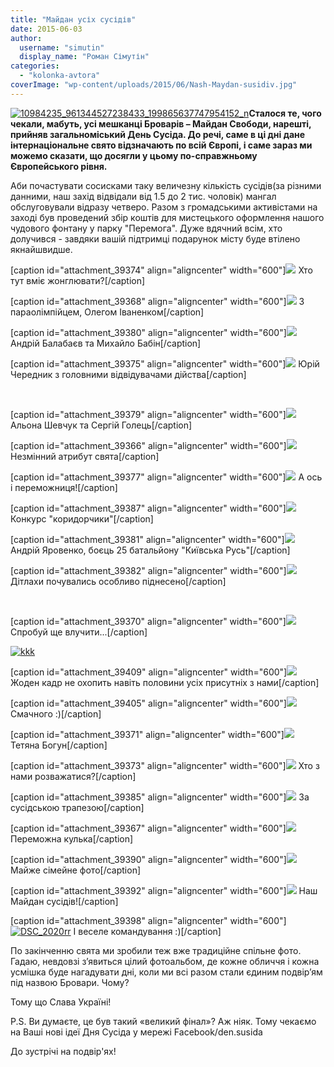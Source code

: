 ```yaml
---
title: "Майдан усіх сусідів"
date: 2015-06-03
author: 
  username: "simutin"
  display_name: "Роман Сімутін"
categories: 
  - "kolonka-avtora"
coverImage: "wp-content/uploads/2015/06/Nash-Maydan-susidiv.jpg"
---
```


[![10984235_961344527238433_199865637747954152_n](https://mpz.brovary.org/wp-content/uploads/2015/06/10984235_961344527238433_199865637747954152_n.jpg)](https://mpz.brovary.org/wp-content/uploads/2015/06/10984235_961344527238433_199865637747954152_n.jpg)**Сталося те, чого чекали, мабуть, усі мешканці Броварів – Майдан Свободи, нарешті, прийняв загальноміський День Сусіда. До речі, саме в ці дні дане інтернаціональне свято відзначають по всій Європі, і саме зараз ми можемо сказати, що досягли у цьому по-справжньому Європейського рівня.**

Аби почастувати сосисками таку величезну кількість сусідів(за різними данними, наш захід відвідали від 1.5 до 2 тис. чоловік) мангал обслуговували відразу четверо. Разом з громадськими активістами на заході був проведений збір коштів для мистецького оформлення нашого чудового фонтану у парку "Перемога". Дуже вдячний всім, хто долучився - завдяки вашій підтримці подарунок місту буде втілено якнайшвидше.

\[caption id="attachment\_39374" align="aligncenter" width="600"\][![](https://mpz.brovary.org/wp-content/uploads/2015/06/Hto-tut-vmiye-zhonglyuvati.jpg)](https://mpz.brovary.org/wp-content/uploads/2015/06/Hto-tut-vmiye-zhonglyuvati.jpg) Хто тут вміє жонглювати?\[/caption\]

\[caption id="attachment\_39368" align="aligncenter" width="600"\][![](https://mpz.brovary.org/wp-content/uploads/2015/06/Roman-Simutin-ta-paraolimpiyets-Oleg-Ivanenko.jpg)](https://mpz.brovary.org/wp-content/uploads/2015/06/Roman-Simutin-ta-paraolimpiyets-Oleg-Ivanenko.jpg) З параолімпійцем, Олегом Іваненком\[/caption\]

\[caption id="attachment\_39380" align="aligncenter" width="600"\][![](https://mpz.brovary.org/wp-content/uploads/2015/06/Andriy-Balabayev-ta-patriotichni-kulki.jpg)](https://mpz.brovary.org/wp-content/uploads/2015/06/Andriy-Balabayev-ta-patriotichni-kulki.jpg) Андрій Балабаєв та Михайло Бабін\[/caption\]

\[caption id="attachment\_39375" align="aligncenter" width="600"\][![](https://mpz.brovary.org/wp-content/uploads/2015/06/YUriy-CHerednik-z-golovnimi-vidviduvachami-diystva.jpg)](https://mpz.brovary.org/wp-content/uploads/2015/06/YUriy-CHerednik-z-golovnimi-vidviduvachami-diystva.jpg) Юрій Чередник з головними відвідувачами дійства\[/caption\]

 

\[caption id="attachment\_39379" align="aligncenter" width="600"\][![](https://mpz.brovary.org/wp-content/uploads/2015/06/Alona-SHevchuk-ta-Sergiy-Golets.jpg)](https://mpz.brovary.org/wp-content/uploads/2015/06/Alona-SHevchuk-ta-Sergiy-Golets.jpg) Альона Шевчук та Сергій Голець\[/caption\]

\[caption id="attachment\_39366" align="aligncenter" width="600"\][![](https://mpz.brovary.org/wp-content/uploads/2015/06/Nezminniy-atribut-svyata.jpg)](https://mpz.brovary.org/wp-content/uploads/2015/06/Nezminniy-atribut-svyata.jpg) Незмінний атрибут свята\[/caption\]

\[caption id="attachment\_39377" align="aligncenter" width="600"\][![](https://mpz.brovary.org/wp-content/uploads/2015/06/A-os-i-peremozhnitsya.jpg)](https://mpz.brovary.org/wp-content/uploads/2015/06/A-os-i-peremozhnitsya.jpg) А ось і переможниця!\[/caption\]

\[caption id="attachment\_39387" align="aligncenter" width="600"\][![](https://mpz.brovary.org/wp-content/uploads/2015/06/Konkurs-koridorchiki.jpg)](https://mpz.brovary.org/wp-content/uploads/2015/06/Konkurs-koridorchiki.jpg) Конкурс "коридорчики"\[/caption\]

\[caption id="attachment\_39381" align="aligncenter" width="600"\][![](https://mpz.brovary.org/wp-content/uploads/2015/06/Andriy-YArovenko-soldati-tezh-bazhayut-nam-miru-i-usmishok.jpg)](https://mpz.brovary.org/wp-content/uploads/2015/06/Andriy-YArovenko-soldati-tezh-bazhayut-nam-miru-i-usmishok.jpg) Андрій Яровенко, боєць 25 батальйону "Київська Русь"\[/caption\]

\[caption id="attachment\_39382" align="aligncenter" width="600"\][![](https://mpz.brovary.org/wp-content/uploads/2015/06/Ditlahi-pochuvalis-osoblivo-pidneseno.jpg)](https://mpz.brovary.org/wp-content/uploads/2015/06/Ditlahi-pochuvalis-osoblivo-pidneseno.jpg) Дітлахи почувались особливо піднесено\[/caption\]

 

\[caption id="attachment\_39370" align="aligncenter" width="600"\][![](https://mpz.brovary.org/wp-content/uploads/2015/06/Sprobuy-shhe-vluchiti....jpg)](https://mpz.brovary.org/wp-content/uploads/2015/06/Sprobuy-shhe-vluchiti....jpg) Спробуй ще влучити...\[/caption\]

[![kkk](https://mpz.brovary.org/wp-content/uploads/2015/06/kkk.jpg)](https://mpz.brovary.org/wp-content/uploads/2015/06/kkk.jpg)

\[caption id="attachment\_39409" align="aligncenter" width="600"\][![](https://mpz.brovary.org/wp-content/uploads/2015/06/kk.jpg)](https://mpz.brovary.org/wp-content/uploads/2015/06/kk.jpg) Жоден кадр не охопить навіть половини усіх присутніх з нами\[/caption\]

\[caption id="attachment\_39405" align="aligncenter" width="600"\][![](https://mpz.brovary.org/wp-content/uploads/2015/06/jpg)](https://mpz.brovary.org/wp-content/uploads/2015/06/jpg) Смачного :)\[/caption\]

\[caption id="attachment\_39371" align="aligncenter" width="600"\][![](https://mpz.brovary.org/wp-content/uploads/2015/06/Tetyana-Bogun.jpg)](https://mpz.brovary.org/wp-content/uploads/2015/06/Tetyana-Bogun.jpg) Тетяна Богун\[/caption\]

\[caption id="attachment\_39373" align="aligncenter" width="600"\][![](https://mpz.brovary.org/wp-content/uploads/2015/06/Hto-z-nami-rozvazhatisya.jpg)](https://mpz.brovary.org/wp-content/uploads/2015/06/Hto-z-nami-rozvazhatisya.jpg) Хто з нами розважатися?\[/caption\]

\[caption id="attachment\_39385" align="aligncenter" width="600"\][![](https://mpz.brovary.org/wp-content/uploads/2015/06/Za-trapezoyu.jpg)](https://mpz.brovary.org/wp-content/uploads/2015/06/Za-trapezoyu.jpg) За сусідською трапезою\[/caption\]

\[caption id="attachment\_39367" align="aligncenter" width="600"\][![](https://mpz.brovary.org/wp-content/uploads/2015/06/Peremozhna-kulka.jpg)](https://mpz.brovary.org/wp-content/uploads/2015/06/Peremozhna-kulka.jpg) Переможна кулька\[/caption\]

\[caption id="attachment\_39390" align="aligncenter" width="600"\][![](https://mpz.brovary.org/wp-content/uploads/2015/06/Mayzhe-simeyne-foto.jpg)](https://mpz.brovary.org/wp-content/uploads/2015/06/Mayzhe-simeyne-foto.jpg) Майже сімейне фото\[/caption\]

\[caption id="attachment\_39392" align="aligncenter" width="600"\][![](https://mpz.brovary.org/wp-content/uploads/2015/06/Nash-Maydan-susidiv.jpg)](https://mpz.brovary.org/wp-content/uploads/2015/06/Nash-Maydan-susidiv.jpg) Наш Майдан сусідів!\[/caption\]

\[caption id="attachment\_39398" align="aligncenter" width="600"\][![DSC_2020rr](https://mpz.brovary.org/wp-content/uploads/2015/06/DSC_2020rr.jpg)](https://mpz.brovary.org/wp-content/uploads/2015/06/DSC_2020rr.jpg) І веселе командування :)\[/caption\]

По закінченню свята ми зробили теж вже традиційне спільне фото. Гадаю, невдовзі з’явиться цілий фотоальбом, де кожне обличчя і кожна усмішка буде нагадувати дні, коли ми всі разом стали єдиним подвір’ям під назвою Бровари. Чому?

Тому що Слава Україні!

P.S. Ви думаєте, це був такий «великий фінал»? Аж ніяк. Тому чекаємо на Ваші нові ідеї Дня Сусіда у мережі Facebook/den.susida

До зустрічі на подвір'ях!
